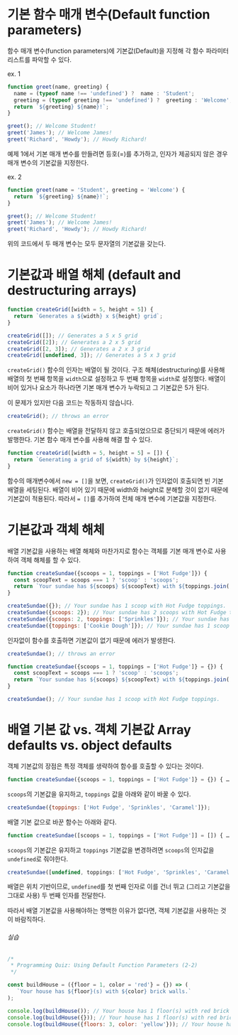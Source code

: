 # 기본 함수 매개 변수(Default function parameters)
함수 매개 변수(function parameters)에 기본값(Default)을 지정해 각 함수 파라미터 리스트를 파악할 수 있다.

ex. 1
```javascript
function greet(name, greeting) {
  name = (typeof name !== 'undefined') ?  name : 'Student';
  greeting = (typeof greeting !== 'undefined') ?  greeting : 'Welcome';
  return `${greeting} ${name}!`;
}

greet(); // Welcome Student!
greet('James'); // Welcome James!
greet('Richard', 'Howdy'); // Howdy Richard!
```
예제 1에서 기본 매개 변수를 만들려면 등호(=)를 추가하고, 인자가 제공되지 않은 경우 매개 변수의 기본값을 지정한다.

ex. 2
```javascript
function greet(name = 'Student', greeting = 'Welcome') {
  return `${greeting} ${name}!`;
}

greet(); // Welcome Student!
greet('James'); // Welcome James!
greet('Richard', 'Howdy'); // Howdy Richard!
```

위의 코드에서 두 매개 변수는 모두 문자열의 기본값을 갖는다.

# 기본값과 배열 해체 (default and destructuring arrays)

```javascript
function createGrid([width = 5, height = 5]) {
  return `Generates a ${width} x ${height} grid`;
}

createGrid([]); // Generates a 5 x 5 grid
createGrid([2]); // Generates a 2 x 5 grid
createGrid([2, 3]); // Generates a 2 x 3 grid
createGrid([undefined, 3]); // Generates a 5 x 3 grid
```

`createGrid()` 함수의 인자는 배열이 될 것이다. 구조 해체(destructuring)를 사용해 배열의 첫 번째 항목을 `width`으로 설정하고 두 번째 항목을 `width`로 설정했다. 배열이 비어 있거나 요소가 하나라면 기본 매개 변수가 누락되고 그 기본값은 5가 된다.

이 문제가 있지만 다음 코드는 작동하지 않습니다.

```javascript
createGrid(); // throws an error
```

`createGrid()` 함수는 배열을 전달하지 않고 호출되었으므로 중단되기 때문에 에러가 발행한다. 기본 함수 매개 변수를 사용해 해결 할 수 있다.

```javascript
function createGrid([width = 5, height = 5] = []) {
  return `Generating a grid of ${width} by ${height}`;
}
```

함수의 매개변수에서 `new = []`을 보면, `createGrid()`가 인자없이 호출되면 빈 기본 배열을 세팅된다. 배열이 비어 있기 때문에 width와 height로 분해할 것이 없기 때문에 기본값이 적용된다. 따라서 `= []`를 추가하여 전체 매개 변수에 기본값을 지정한다.

# 기본값과 객체 해체
배열 기본값을 사용하는 배열 해체와 마찬가지로 함수는 객체를 기본 매개 변수로 사용하여 객체 해체를 할 수 있다.

```javascript
function createSundae({scoops = 1, toppings = ['Hot Fudge']}) {
  const scoopText = scoops === 1 ? 'scoop' : 'scoops';
  return `Your sundae has ${scoops} ${scoopText} with ${toppings.join(' and ')} toppings.`;
}

createSundae({}); // Your sundae has 1 scoop with Hot Fudge toppings.
createSundae({scoops: 2}); // Your sundae has 2 scoops with Hot Fudge toppings.
createSundae({scoops: 2, toppings: ['Sprinkles']}); // Your sundae has 2 scoops with Sprinkles toppings.
createSundae({toppings: ['Cookie Dough']}); // Your sundae has 1 scoop with Cookie Dough toppings.
```

인자없이 함수를 호출하면 기본값이 없기 때문에 에러가 발생한다.
```javascript
createSundae(); // throws an error
```

```javascript
function createSundae({scoops = 1, toppings = ['Hot Fudge']} = {}) {
  const scoopText = scoops === 1 ? 'scoop' : 'scoops';
  return `Your sundae has ${scoops} ${scoopText} with ${toppings.join(' and ')} toppings.`;
}

createSundae(); // Your sundae has 1 scoop with Hot Fudge toppings.
```

# 배열 기본 값 vs. 객체 기본값 Array defaults vs. object defaults

객체 기본값의 장점은 특정 객체를 생략하여 함수를 호출할 수 있다는 것이다.

```javascript
function createSundae({scoops = 1, toppings = ['Hot Fudge']} = {}) { … }
```

`scoops`의 기본값을 유지하고, `toppings` 값을 아래와 같이 바꿀 수 있다.

```javascript
createSundae({toppings: ['Hot Fudge', 'Sprinkles', 'Caramel']});
```

배열 기본 값으로 바꾼 함수는 아래와 같다.

```javascript
function createSundae([scoops = 1, toppings = ['Hot Fudge']] = []) { … }
```

`scoops`의 기본값은 유지하고 `toppings` 기본값을 변경하려면 `scoops`의 인자값을 `undefined`로 줘야한다.

```javascript
createSundae([undefined, toppings: ['Hot Fudge', 'Sprinkles', 'Caramel']]);
```

배열은 위치 기반이므로, `undefined`를 첫 번째 인자로 이를 건너 뛰고 (그리고 기본값을 그대로 사용) 두 번째 인자를 전달한다.

따라서 배열 기본값을 사용해야하는 명백한 이유가 없다면, 객체 기본값을 사용하는 것이 바람직하다.

###### 실습
```javascript
/*
 * Programming Quiz: Using Default Function Parameters (2-2)
 */

const buildHouse = ({floor = 1, color = 'red'} = {}) => (
   `Your house has ${floor}(s) with ${color} brick walls.`
);

console.log(buildHouse()); // Your house has 1 floor(s) with red brick walls.
console.log(buildHouse({})); // Your house has 1 floor(s) with red brick walls.
console.log(buildHouse({floors: 3, color: 'yellow'})); // Your house has 3 floor(s) with yellow brick walls.
```